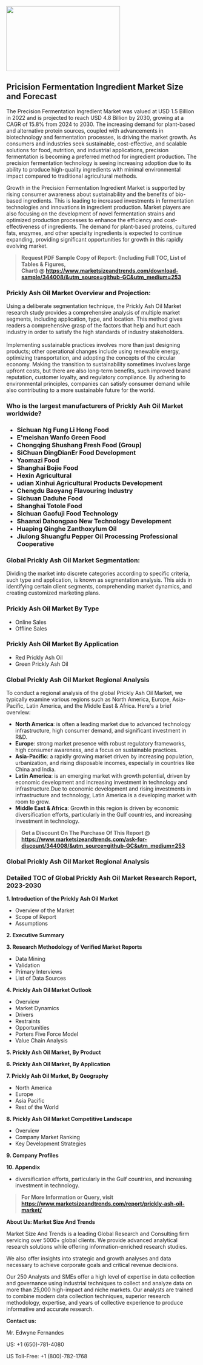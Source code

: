 <p><img class="alignnone size-medium wp-image-20088" src="https://ffe5etoiles.com/wp-content/uploads/2024/12/MST1-300x171.png" alt="" width="300" height="171" /></p><h2>Pricision Fermentation Ingredient Market Size and Forecast</h2><p>The Precision Fermentation Ingredient Market was valued at USD 1.5 Billion in 2022 and is projected to reach USD 4.8 Billion by 2030, growing at a CAGR of 15.8% from 2024 to 2030. The increasing demand for plant-based and alternative protein sources, coupled with advancements in biotechnology and fermentation processes, is driving the market growth. As consumers and industries seek sustainable, cost-effective, and scalable solutions for food, nutrition, and industrial applications, precision fermentation is becoming a preferred method for ingredient production. The precision fermentation technology is seeing increasing adoption due to its ability to produce high-quality ingredients with minimal environmental impact compared to traditional agricultural methods.</p><p>Growth in the Precision Fermentation Ingredient Market is supported by rising consumer awareness about sustainability and the benefits of bio-based ingredients. This is leading to increased investments in fermentation technologies and innovations in ingredient production. Market players are also focusing on the development of novel fermentation strains and optimized production processes to enhance the efficiency and cost-effectiveness of ingredients. The demand for plant-based proteins, cultured fats, enzymes, and other specialty ingredients is expected to continue expanding, providing significant opportunities for growth in this rapidly evolving market.</p></p><blockquote id="" class=""><strong>Request PDF Sample Copy of Report: (Including Full TOC, List of Tables &amp; Figures, Chart)&nbsp;@&nbsp;<strong><a href="https://www.marketsizeandtrends.com/download-sample/344008/&utm_source=github-GC&utm_medium=253" target="_blank">https://www.marketsizeandtrends.com/download-sample/344008/&utm_source=github-GC&utm_medium=253</a></strong></strong></blockquote><h3 id="" class="">Prickly Ash Oil Market&nbsp;Overview and Projection:</h3><p id="" class="">Using a deliberate segmentation technique, the Prickly Ash Oil Market research study provides a comprehensive analysis of multiple market segments, including application, type, and location. This method gives readers a comprehensive grasp of the factors that help and hurt each industry in order to satisfy the high standards of industry stakeholders. <br /> <br />Implementing sustainable practices involves more than just designing products; other operational changes include using renewable energy, optimizing transportation, and adopting the concepts of the circular economy. Making the transition to sustainability sometimes involves large upfront costs, but there are also long-term benefits, such improved brand reputation, customer loyalty, and regulatory compliance. By adhering to environmental principles, companies can satisfy consumer demand while also contributing to a more sustainable future for the world.</p><h3 id="" class="">Who is the largest manufacturers of&nbsp;Prickly Ash Oil Market worldwide?</h3><h3 class=""><p><ul><li>Sichuan Ng Fung Li Hong Food </li><li> E'meishan Wanfo Green Food </li><li> Chongqing Shushang Fresh Food (Group) </li><li> SiChuan DingDianEr Food Development </li><li> Yaomazi Food </li><li> Shanghai Bojie Food </li><li> Hexin Agricultural </li><li> udian Xinhui Agricultural Products Development </li><li> Chengdu Baoyang Flavouring Industry </li><li> Sichuan Daduhe Food </li><li> Shanghai Totole Food </li><li> Sichuan Gaofuji Food Technology </li><li> Shaanxi Dahongpao New Technology Development </li><li> Huaping Qinghe Zanthoxylum Oil </li><li> Jiulong Shuangfu Pepper Oil Processing Professional Cooperative</li></ul></p></h3><h3 id="" class="">Global&nbsp;Prickly Ash Oil Market Segmentation:</h3><p id="" class="">Dividing the market into discrete categories according to specific criteria, such type and application, is known as segmentation analysis. This aids in identifying certain client segments, comprehending market dynamics, and creating customized marketing plans.</p><h3 id="" class="">Prickly Ash Oil Market&nbsp;By Type</h3><p><p><ul><li>Online Sales</li><li> Offline Sales</p></li></ul></p></p><h3 id="" class="">Prickly Ash Oil Market&nbsp;By Application</h3><p class=""><p><ul><li>Red Prickly Ash Oil</li><li> Green Prickly Ash Oil</li></ul></p></p><h3 id="" class="">Global Prickly Ash Oil Market Regional Analysis</h3><p id="" class="">To conduct a regional analysis of the global Prickly Ash Oil Market, we typically examine various regions such as North America, Europe, Asia-Pacific, Latin America, and the Middle East &amp; Africa. Here's a brief overview:</p><ul><li><strong>North America</strong>: is often a leading market due to advanced technology infrastructure, high consumer demand, and significant investment in R&amp;D.</li><li><strong>Europe</strong>: strong market presence with robust regulatory frameworks, high consumer awareness, and a focus on sustainable practices.</li><li><strong>Asia-Pacific</strong>: a rapidly growing market driven by increasing population, urbanization, and rising disposable incomes, especially in countries like China and India.</li><li><strong>Latin America</strong>: is an emerging market with growth potential, driven by economic development and increasing investment in technology and infrastructure.Due to economic development and rising investments in infrastructure and technology, Latin America is a developing market with room to grow.</li><li><strong>Middle East &amp; Africa</strong>: Growth in this region is driven by economic diversification efforts, particularly in the Gulf countries, and increasing investment in technology.</li></ul><blockquote id="" class=""><strong>Get a Discount On The Purchase Of This Report @ <strong><a href="https://www.marketsizeandtrends.com/ask-for-discount/344008/&utm_source=github-GC&utm_medium=253" target="_blank">https://www.marketsizeandtrends.com/ask-for-discount/344008/&utm_source=github-GC&utm_medium=253</a></strong></strong></blockquote><h3 id="" class="">Global Prickly Ash Oil Market Regional Analysis</h3><h3 id="" class="">Detailed TOC of Global Prickly Ash Oil Market Research Report, 2023-2030</h3><p id="" class=""><strong>1. Introduction of the Prickly Ash Oil Market</strong></p><ul><li>Overview of the Market</li><li>Scope of Report</li><li>Assumptions</li></ul><p id="" class=""><strong>2. Executive Summary</strong></p><p id="" class=""><strong>3. Research Methodology of Verified Market Reports</strong></p><ul><li>Data Mining</li><li>Validation</li><li>Primary Interviews</li><li>List of Data Sources</li></ul><p id="" class=""><strong>4. Prickly Ash Oil Market Outlook</strong></p><ul><li>Overview</li><li>Market Dynamics</li><li>Drivers</li><li>Restraints</li><li>Opportunities</li><li>Porters Five Force Model</li><li>Value Chain Analysis</li></ul><p id="" class=""><strong>5. Prickly Ash Oil Market, By Product</strong></p><p id="" class=""><strong>6. Prickly Ash Oil Market, By Application</strong></p><p id="" class=""><strong>7. Prickly Ash Oil Market, By Geography</strong></p><ul><li>North America</li><li>Europe</li><li>Asia Pacific</li><li>Rest of the World</li></ul><p id="" class=""><strong>8. Prickly Ash Oil Market Competitive Landscape</strong></p><ul><li>Overview</li><li>Company Market Ranking</li><li>Key Development Strategies</li></ul><p id="" class=""><strong>9. Company Profiles</strong></p><p id="" class=""><strong>10. Appendix</strong></p><ul><li>diversification efforts, particularly in the Gulf countries, and increasing investment in technology.</li></ul><blockquote id="" class=""><strong>For More Information or Query, visit <strong><strong><a href="https://www.marketsizeandtrends.com/report/prickly-ash-oil-market/" target="_blank">https://www.marketsizeandtrends.com/report/prickly-ash-oil-market/</a></strong></strong></strong></blockquote><p id="" class=""><strong>About Us: Market Size And Trends</strong></p><p id="" class="">Market Size And Trends is a leading Global Research and Consulting firm servicing over 5000+ global clients. We provide advanced analytical research solutions while offering information-enriched research studies.</p><p id="" class="">We also offer insights into strategic and growth analyses and data necessary to achieve corporate goals and critical revenue decisions.</p><p id="" class="">Our 250 Analysts and SMEs offer a high level of expertise in data collection and governance using industrial techniques to collect and analyze data on more than 25,000 high-impact and niche markets. Our analysts are trained to combine modern data collection techniques, superior research methodology, expertise, and years of collective experience to produce informative and accurate research.</p><p id="" class=""><strong>Contact us:</strong></p><p id="" class="">Mr. Edwyne Fernandes</p><p id="" class="">US: +1 (650)-781-4080</p><p id="" class="">US Toll-Free: +1 (800)-782-1768</p>
